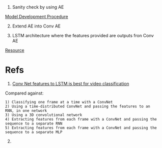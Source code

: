 1) Sanity check by using AE

[Model Development Procedure](https://paper.dropbox.com/doc/Autoencoder--AHNbf_9wDe3DOehWORnUwkOjAQ-pBKUAtM8p7BFbsTf9FdQs)

2) Extend AE into Conv AE

3) LSTM architecture where the features provided are outputs fron Conv AE

[Resource](https://blog.coast.ai/continuous-video-classification-with-tensorflow-inception-and-recurrent-nets-250ba9ff6b85)




# **Refs**

1) [Conv Net features to LSTM is best for video classification](https://blog.coast.ai/five-video-classification-methods-implemented-in-keras-and-tensorflow-99cad29cc0b5)

Compared against: 

    1) Classifying one frame at a time with a ConvNet
    2) Using a time-distributed ConvNet and passing the features to an RNN, in one network
    3) Using a 3D convolutional network
    4) Extracting features from each frame with a ConvNet and passing the sequence to a separate RNN
    5) Extracting features from each frame with a ConvNet and passing the sequence to a separate MLP
    
2)